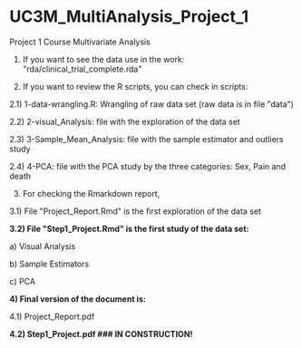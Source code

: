 # UC3M_MultiAnalysis_Project_1
Project 1 Course Multivariate Analysis

1) If you want to see the data use in the work: "rda/clinical_trial_complete.rda"

2) If you want to review the R scripts, you can check in scripts:

  2.1) 1-data-wrangling.R: Wrangling of raw data set (raw data is in file "data")

  2.2) 2-visual_Analysis: file with the exploration of the data set
  
  2.3) 3-Sample_Mean_Analysis: file with the sample estimator and outliers study
  
  2.4) 4-PCA: file with the PCA study by the three categories: Sex, Pain and death

3) For checking the Rmarkdown report, 

  3.1) File "Project_Report.Rmd" is the first exploration of the data set

  **3.2) File "Step1_Project.Rmd" is the first study of the data set:**
  
  a) Visual Analysis
  
  b) Sample Estimators
  
  c) PCA
    
**4) Final version of the document is:**

 4.1) Project_Report.pdf
 
 **4.2) Step1_Project.pdf ### IN CONSTRUCTION!**
 